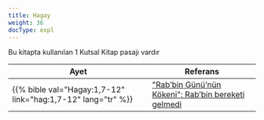 ```yaml
---
title: Hagay
weight: 36
docType: expl
---
```


Bu kitapta kullanılan 1 Kutsal Kitap pasajı vardır

| Ayet | Referans |
|-------|-----------|
| {{% bible val="Hagay:1,7-12" link="hag:1,7-12" lang="tr" %}} | ["Rab’bin Günü’nün Kökeni": Rab’bin bereketi gelmedi](../exampleSite/content/expl/../expl/background/israel/the-day-of-the-lord#45df) |
